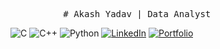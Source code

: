 <pre>          # Akash Yadav | Data Analyst</pre>
![C](https://img.shields.io/badge/C-00599C?style=for-the-badge&logo=c&logoColor=white)
![C++](https://img.shields.io/badge/C++-00599C?style=for-the-badge&logo=c%2B%2B&logoColor=white)
![Python](https://img.shields.io/badge/Python-3776AB?style=for-the-badge&logo=python&logoColor=white)
[![LinkedIn](https://img.shields.io/badge/LinkedIn-blue?style=for-the-badge&logo=linkedin)](https://www.linkedin.com/in/)
[![Portfolio](https://img.shields.io/badge/Portfolio-orange?style=for-the-badge&logo=firefox)]( https://adityayadav-codes.github.io/My-Portfolio/)
